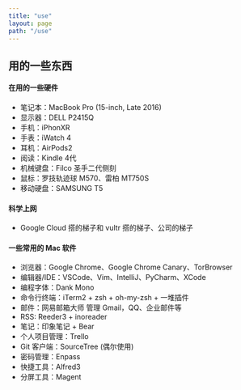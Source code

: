 ```yaml
---
title: "use"
layout: page
path: "/use"
---
```

## 用的一些东西

#### 在用的一些硬件
- 笔记本：MacBook Pro (15-inch, Late 2016)
- 显示器：DELL P2415Q
- 手机：iPhonXR
- 手表：iWatch 4
- 耳机：AirPods2
- 阅读：Kindle 4代
- 机械键盘：Filco 圣手二代侧刻
- 鼠标：罗技轨迹球 M570、雷柏 MT750S
- 移动硬盘：SAMSUNG T5

#### 科学上网
- Google Cloud 搭的梯子和 vultr 搭的梯子、公司的梯子

#### 一些常用的 Mac 软件
- 浏览器：Google Chrome、Google Chrome Canary、TorBrowser
- 编辑器/IDE：VSCode、Vim、IntelliJ、PyCharm、XCode
- 编程字体：Dank Mono
- 命令行终端：iTerm2 + zsh + oh-my-zsh + 一堆插件
- 邮件：网易邮箱大师 管理 Gmail，QQ、企业邮件等
- RSS: Reeder3 + inoreader
- 笔记：印象笔记 + Bear
- 个人项目管理：Trello
- Git 客户端：SourceTree (偶尔使用)
- 密码管理：Enpass
- 快捷工具：Alfred3
- 分屏工具：Magent

